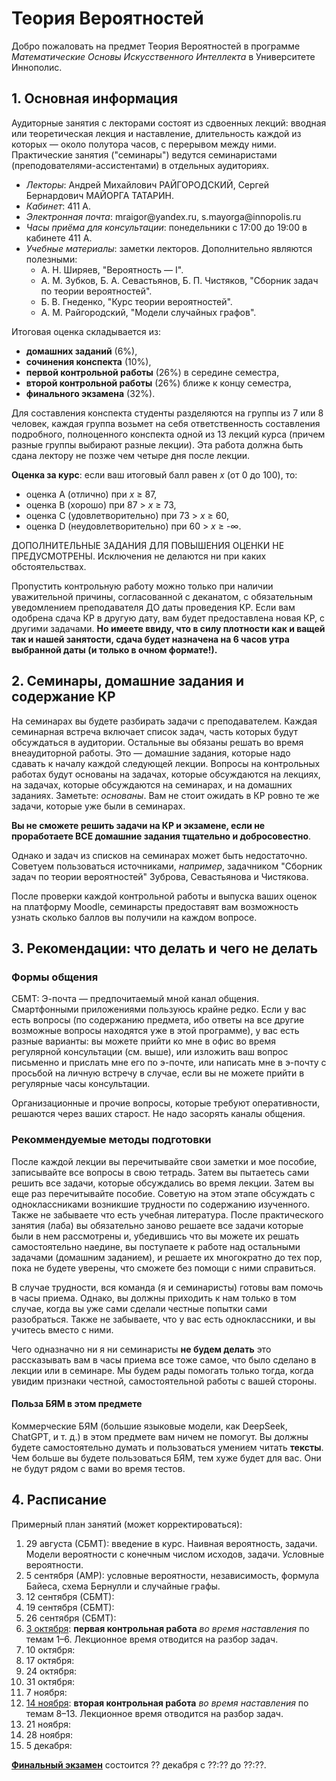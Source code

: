 # Теория Вероятностей

Добро пожаловать на предмет Теория Вероятностей в программе *Математические Основы Искусственного Интеллекта* в Университете Иннополис.

## 1. Основная информация

Аудиторные занятия с лекторами состоят из сдвоенных лекций: вводная или теоретическая лекция и наставление,
длительность каждой из которых — около полутора часов, с перерывом между ними. Практические занятия ("семинары") ведутся
семинаристами (преподователями-ассистентами) в отдельных аудиториях.

<ul>
<li> <i>Лекторы</i>: Андрей Михайлович РАЙГОРОДСКИЙ, Сергей Бернардович МАЙОРГА ТАТАРИН.</li>
<li> <i>Кабинет</i>: 411 A. </li>
<li> <i>Электронная почта</i>: mraigor@yandex.ru, s.mayorga@innopolis.ru </li>
<li> <i>Часы приёма для консультации</i>: понедельники с 17:00 до 19:00 в кабинете 411 A. </li>
<li> <i>Учебные материалы</i>: заметки лекторов. Дополнительно являются полезными:
  <ul>
    <li> А. Н. Ширяев, "Вероятность — I".</li>
    <li> А. М. Зубков, Б. А. Севастьянов, Б. П. Чистяков, "Сборник задач по теории вероятностей".</li>
    <li> Б. В. Гнеденко, "Курс теории вероятностей".</li>
    <li> А. М. Райгородский, "Модели случайных графов".</li>
  </ul>
</ul>

Итоговая оценка складывается из:
- **домашних заданий** (6%),
- **сочинения конспекта** (10%),
- **первой контрольной работы** (26%) в середине семестра,
- **второй контрольной работы** (26%) ближе к концу семестра,
- **финального экзамена** (32%).

Для составления конспекта студенты разделяются на группы из 7 или 8 человек,
каждая группа возьмет на себя ответственность составления подробного, полноценного
конспекта одной из 13 лекций курса (причем разные группы выбирают разные лекции). 
Эта работа должна быть сдана лектору не позже чем четыре дня после лекции.

**Оценка за курс**: если ваш итоговый балл равен _x_ (от 0 до 100), то:

* оценка A (отлично) при _x_ ≥ 87,
* оценка B (хорошо) при 87 > _x_ ≥ 73,
* оценка C (удовлетворительно) при 73 > _x_ ≥ 60,
* оценка D (неудовлетворительно) при 60 > _x_ ≥ -∞.

ДОПОЛНИТЕЛЬНЫЕ ЗАДАНИЯ ДЛЯ ПОВЫШЕНИЯ ОЦЕНКИ НЕ ПРЕДУСМОТРЕНЫ. Исключения не делаются ни при каких обстоятельствах.

Пропустить контрольную работу можно только при наличии уважительной причины, согласованной с деканатом,
с обязательным уведомлением преподавателя ДО даты проведения КР. Если вам одобрена сдача КР
в другую дату, вам будет предоставлена новая КР, с другими задачами.
**Но имеете ввиду, что в силу плотности как и ващей так и нашей занятости, сдача будет 
назначена на 6 часов утра выбранной даты (и только в очном формате!).**

## 2. Семинары, домашние задания и содержание КР

На семинарах вы будете разбирать задачи с преподавателем. 
Каждая семинарная встреча включает список задач, часть которых будут обсуждаться в аудитории. Остальные вы обязаны решать
во время внеаудиторной работы. Это — домашние задания, которые надо сдавать к началу каждой следующей лекции. 
Вопросы на контрольных работах будут основаны на задачах, которые обсуждаются на лекциях, на 
задачах, которые обсуждаются на семинарах, и на домашних заданиях. Заметьте: _основаны_. Вам не стоит ожидать в КР ровно те же задачи, которые уже были
в семинарах. 

**Вы не сможете решить задачи на КР и экзамене, если не проработаете ВСЕ домашние задания тщательно и добросовестно**.

Однако и задач из списков на семинарах может быть недостаточно. Советуем пользоваться
источниками, *например*, задачником "Сборник задач по теории вероятностей" Зуброва, Севастьянова и Чистякова.

После проверки каждой контрольной работы и выпуска ваших оценок
на платформу Moodle, семинарсты предоставят вам возможность yзнать сколько баллов вы получили
на каждом вопросе.

## 3. Рекомендации: что делать и чего не делать

### Формы общения 

CБМТ: Э-почта — предпочитаемый мной канал общения. Смартфонными приложениями
пользуюсь крайне редко. Если у вас есть вопросы (по содержанию предмета,
ибо ответы на все другие возможные вопросы находятся уже в этой программе),
у вас есть разные варианты: 
вы можете прийти ко мне в офис во время регулярной консультации (см. выше),
или изложить ваш вопрос письменно и прислать мне его по э-почте, или
написать мне в э-почту с просьбой на личную встречу в случае, если вы не можете
прийти в регулярные часы консультации.

Организационные и прочие вопросы, которые требуют оперативности,
решаются через ваших старост. Не надо засорять каналы общения.

### Рекоммендуемые методы подготовки

После каждой лекции вы перечитывайте свои заметки и мое пособие,
записывайте все вопросы в свою тетрадь. Затем вы пытаетесь сами
решить все задачи, которые обсуждались во время лекции. Затем 
вы еще раз перечитывайте пособие. Советую на этом этапе обсуждать
с одноклассниками возникшие трудности по содержанию изученного.
Также не забываете что есть учебная литература.
После практического занятия (лаба) вы обязательно заново решаете
все задачи которые были в нем рассмотрены и, убедившись что вы
можете их решать самостоятельно наедине, вы поступаете к
работе над остальными задачами (домашним заданием), и решаете
их многократно до тех пор, пока не будете уверены, что сможете
без помощи с ними справиться.

В случае трудности, вся команда (я и семинаристы) готовы
вам помочь в часы приема. Однако, вы должны приходить к нам
только в том случае, когда вы уже сами сделали честные
попытки сами разобраться. Также не забываете, что у вас есть
одноклассники, и вы учитесь вместо с ними.

Чего одназначно ни я ни семинаристы **не будем делать** это
рассказывать вам в часы приема все тоже самое, что было 
сделано в лекции или в семинаре. Мы будем рады помогать только тогда,
когда увидим признаки честной, самостоятельной работы с вашей стороны.

#### Польза БЯМ в этом предмете

Коммерческие БЯМ (большие языковые модели, как DeepSeek, ChatGPT, и т. д.) в этом предмете вам 
ничем не помогут. Вы должны будете самостоятельно думать и пользоваться умением читать **тексты**.
Чем больше вы будете пользоваться БЯМ, тем хуже будет для вас. Они не будут рядом с
вами во время тестов.

## 4. Расписание

Примерный план занятий (может корректироваться):

1. 29 августа (СБМТ): введение в курс. Наивная вероятность, задачи. Модели вероятности с конечным числом исходов, задачи. Условные вероятности.
2. 5 сентября (АМР): условные вероятности, независимость, формула Байеса, схема Бернулли и случайные графы.
3. 12 сентября (СБМТ): 
4. 19 сентября (СБМТ):
6. 26 сентября (СБМТ): 
7. <ins>3 октября</ins>: **первая контрольная работа** *во время наставления* по темам 1–6. Лекционное время отводится на разбор задач.
8. 10 октября: 
9. 17 октября: 
10. 24 октября: 
11. 31 октября: 
13. 7 ноября: 
14. <ins>14 ноября</ins>: **вторая контрольная работа** *во время наставления* по темам 8–13. Лекционное время отводится на разбор задач.
15. 21 ноября: 
17. 28 ноября:
18. 5 декабря:

<ins>**Финальный экзамен**</ins> состоится ?? декабря с ??:?? до ??:??.
